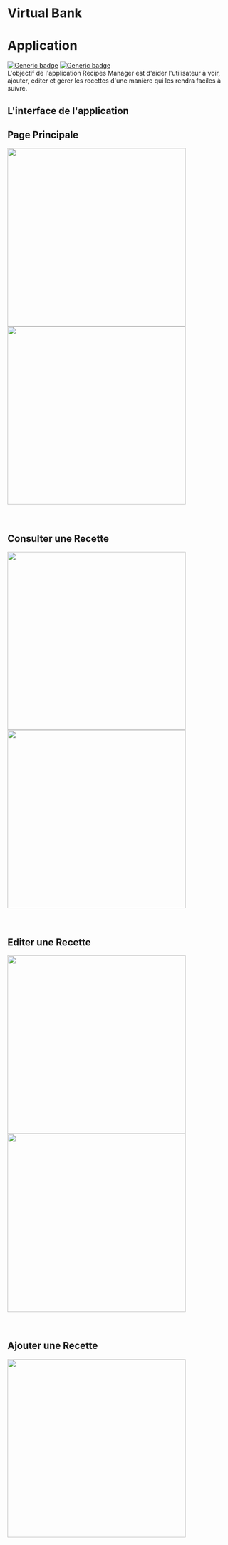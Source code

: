 # Virtual Bank

# Application
   [![Generic badge](https://img.shields.io/badge/Virtual_Bank-v1.0-red.svg)](https://shields.io/)  [![Generic badge](https://img.shields.io/badge/Made_with-JAVA-<COLOR>.svg)](https://shields.io/) </br>
   L'objectif de l'application Recipes Manager est d'aider 
   l'utilisateur à voir, ajouter, editer et gérer les recettes 
   d'une manière qui les rendra faciles à suivre.
## L'interface de l'application
   ## Page Principale
<img src="/Screenshots/Screenshot_20201231_113202_com.example.cookingapp.jpg" width="400" margin-right="10px"> <img src="/Screenshots/Screenshot_20201231_113214_com.example.cookingapp.jpg" width="400"><br/><br/><br/>

   ## Consulter une Recette
<img src="/Screenshots/Screenshot_20201231_171729_com.example.cookingapp.jpg" width="400" margin-right="10px"> <img src="/Screenshots/Screenshot_20201231_171735_com.example.cookingapp.jpg" width="400" margin-right="10px"> <br/><br/><br/>

   ## Editer une Recette
<img src="/Screenshots/Screenshot_20201231_113300_com.example.cookingapp.jpg" width="400" margin-right="10px"> <img src="/Screenshots/Screenshot_20201231_113304_com.example.cookingapp.jpg" width="400" margin-right="10px"> <br/><br/><br/>

   ## Ajouter une Recette
<img src="/Screenshots/Screenshot_20201231_113224_com.example.cookingapp.jpg" width="400" margin-right="10px"> 

